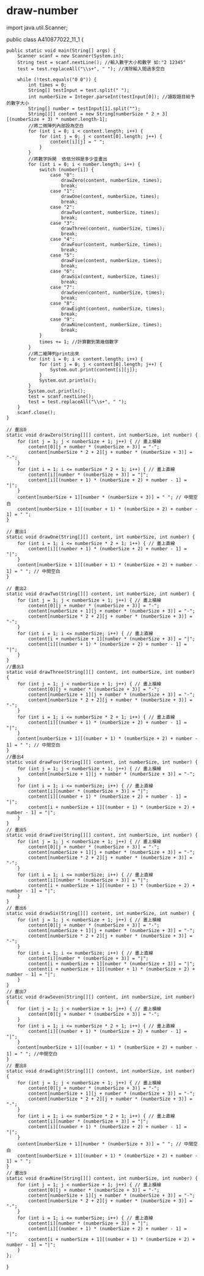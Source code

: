 # draw-number

import java.util.Scanner;

public class A410877022_11_1 {

	public static void main(String[] args) {
		Scanner scanf = new Scanner(System.in);
		String test = scanf.nextLine(); //輸入數字大小和數字 如:"2 12345"
		test = test.replaceAll("\\s+", " "); //清除輸入間過多空白
		
		while (!test.equals("0 0")) {
			int times = 0;
			String[] testInput = test.split(" ");
			int numberSize = Integer.parseInt(testInput[0]); //讀取題目給予的數字大小
			String[] number = testInput[1].split("");
			String[][] content = new String[numberSize * 2 + 3][(numberSize + 3) * number.length-1];
			//將二微陣列內部設為空白
			for (int i = 0; i < content.length; i++) {
				for (int j = 0; j < content[0].length; j++) {
					content[i][j] = " ";
				}
			}
			//將數字拆開  依依分辨是多少並畫出
			for (int i = 0; i < number.length; i++) {
				switch (number[i]) {
					case "0":
						drawZero(content, numberSize, times);
						break;
					case "1":
						drawOne(content, numberSize, times);
						break;
					case "2":
						drawTwo(content, numberSize, times);
						break;
					case "3":
						drawThree(content, numberSize, times);
						break;
					case "4":
						drawFour(content, numberSize, times);
						break;
					case "5":
						drawFive(content, numberSize, times);
						break;
					case "6":
						drawSix(content, numberSize, times);
						break;
					case "7":
						drawSeven(content, numberSize, times);
						break;
					case "8":
						drawEight(content, numberSize, times);
						break;
					case "9":
						drawNine(content, numberSize, times);
						break;
				}
				times += 1; //計算數到第幾個數字
			}
			//將二維陣列print出來
			for (int i = 0; i < content.length; i++) {
				for (int j = 0; j < content[0].length; j++) {
					System.out.print(content[i][j]);
				}
				System.out.println();
			}
			System.out.println();
			test = scanf.nextLine();
			test = test.replaceAll("\\s+", " ");
		}
		scanf.close();
	}

	// 畫出0
	static void drawZero(String[][] content, int numberSize, int number) {
		for (int j = 1; j < numberSize + 1; j++) { // 畫上橫線
			content[0][j + number * (numberSize + 3)] = "-";
			content[numberSize * 2 + 2][j + number * (numberSize + 3)] = "-";
		}
		for (int i = 1; i <= numberSize * 2 + 1; i++) { // 畫上直線
			content[i][number * (numberSize + 3)] = "|";
			content[i][(number + 1) * (numberSize + 2) + number - 1] = "|";
		}
		content[numberSize + 1][number * (numberSize + 3)] = " "; // 中間空白
		content[numberSize + 1][(number + 1) * (numberSize + 2) + number - 1] = " ";
	}

	// 畫出1
	static void drawOne(String[][] content, int numberSize, int number) {
		for (int i = 1; i <= numberSize * 2 + 1; i++) { // 畫上直線
			content[i][(number + 1) * (numberSize + 2) + number - 1] = "|";
		}
		content[numberSize + 1][(number + 1) * (numberSize + 2) + number - 1] = " "; // 中間空白
	}

	// 畫出2
	static void drawTwo(String[][] content, int numberSize, int number) {
		for (int j = 1; j < numberSize + 1; j++) { // 畫上橫線
			content[0][j + number * (numberSize + 3)] = "-";
			content[numberSize + 1][j + number * (numberSize + 3)] = "-";
			content[numberSize * 2 + 2][j + number * (numberSize + 3)] = "-";
		}
		for (int i = 1; i <= numberSize; i++) { // 畫上直線
			content[i + numberSize + 1][number * (numberSize + 3)] = "|";
			content[i][(number + 1) * (numberSize + 2) + number - 1] = "|";
		}
	}
	//畫出3
	static void drawThree(String[][] content, int numberSize, int number) {
		for (int j = 1; j < numberSize + 1; j++) { // 畫上橫線
			content[0][j + number * (numberSize + 3)] = "-";
			content[numberSize + 1][j + number * (numberSize + 3)] = "-";
			content[numberSize * 2 + 2][j + number * (numberSize + 3)] = "-";
		}
		for (int i = 1; i <= numberSize * 2 + 1; i++) { // 畫上直線
			content[i][(number + 1) * (numberSize + 2) + number - 1] = "|";
		}
		content[numberSize + 1][(number + 1) * (numberSize + 2) + number - 1] = " "; // 中間空白
	}
	//畫出4
	static void drawFour(String[][] content, int numberSize, int number) {
		for (int j = 1; j < numberSize + 1; j++) { // 畫上橫線
			content[numberSize + 1][j + number * (numberSize + 3)] = "-";
		}
		for (int i = 1; i <= numberSize; i++) { // 畫上直線
			content[i][number * (numberSize + 3)] = "|";
			content[i][(number + 1) * (numberSize + 2) + number - 1] = "|";
			content[i + numberSize + 1][(number + 1) * (numberSize + 2) + number - 1] = "|";
		}
	}
	// 畫出5
	static void drawFive(String[][] content, int numberSize, int number) {
		for (int j = 1; j < numberSize + 1; j++) { // 畫上橫線
			content[0][j + number * (numberSize + 3)] = "-";
			content[numberSize + 1][j + number * (numberSize + 3)] = "-";
			content[numberSize * 2 + 2][j + number * (numberSize + 3)] = "-";
		}
		for (int i = 1; i <= numberSize; i++) { // 畫上直線
			content[i][number * (numberSize + 3)] = "|";
			content[i + numberSize + 1][(number + 1) * (numberSize + 2) + number - 1] = "|";
		}
	}
	// 畫出6
	static void drawSix(String[][] content, int numberSize, int number) {
		for (int j = 1; j < numberSize + 1; j++) { // 畫上橫線
			content[0][j + number * (numberSize + 3)] = "-";
			content[numberSize + 1][j + number * (numberSize + 3)] = "-";
			content[numberSize * 2 + 2][j + number * (numberSize + 3)] = "-";
		}
		for (int i = 1; i <= numberSize; i++) { // 畫上直線
			content[i][number * (numberSize + 3)] = "|";
			content[i + numberSize + 1][number * (numberSize + 3)] = "|";
			content[i + numberSize + 1][(number + 1) * (numberSize + 2) + number - 1] = "|";
		}
	}
	// 畫出7
	static void drawSeven(String[][] content, int numberSize, int number) {
		for (int j = 1; j < numberSize + 1; j++) { // 畫上橫線
			content[0][j + number * (numberSize + 3)] = "-";
		}
		for (int i = 1; i <= numberSize * 2 + 1; i++) { // 畫上直線
			content[i][(number + 1) * (numberSize + 2) + number - 1] = "|";
		}
		content[numberSize + 1][(number + 1) * (numberSize + 2) + number - 1] = " "; //中間空白
	}
	// 畫出8
	static void drawEight(String[][] content, int numberSize, int number) {
		for (int j = 1; j < numberSize + 1; j++) { // 畫上橫線
			content[0][j + number * (numberSize + 3)] = "-";
			content[numberSize + 1][j + number * (numberSize + 3)] = "-";
			content[numberSize * 2 + 2][j + number * (numberSize + 3)] = "-";
		}
		for (int i = 1; i <= numberSize * 2 + 1; i++) { // 畫上直線
			content[i][number * (numberSize + 3)] = "|";
			content[i][(number + 1) * (numberSize + 2) + number - 1] = "|";
		}
		content[numberSize + 1][number * (numberSize + 3)] = " "; // 中間空白
		content[numberSize + 1][(number + 1) * (numberSize + 2) + number - 1] = " ";
	}
	// 畫出9
	static void drawNine(String[][] content, int numberSize, int number) {
		for (int j = 1; j < numberSize + 1; j++) { // 畫上橫線
			content[0][j + number * (numberSize + 3)] = "-";
			content[numberSize + 1][j + number * (numberSize + 3)] = "-";
			content[numberSize * 2 + 2][j + number * (numberSize + 3)] = "-";
		}
		for (int i = 1; i <= numberSize; i++) { // 畫上直線
			content[i][number * (numberSize + 3)] = "|";
			content[i][(number + 1) * (numberSize + 2) + number - 1] = "|";
			content[i + numberSize + 1][(number + 1) * (numberSize + 2) + number - 1] = "|";
		}
	};
}

